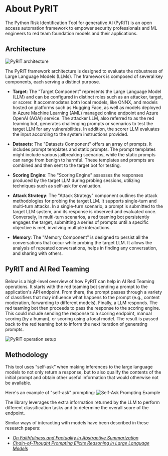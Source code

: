 # About PyRIT

The Python Risk Identification Tool for generative AI (PyRIT) is an open access automation framework to empower security professionals and ML engineers to red team foundation models and their applications.

## Architecture

![PyRIT architecture](./../assets/pyrit_architecture.png)

The PyRIT framework architecture is designed to evaluate the robustness of Large Language Models (LLMs). The framework is composed of several key components, each serving a distinct purpose.

* **Target**: The "Target Component" represents the Large Language Model (LLM) and can be configured in distinct roles such as an attacker, target, or scorer.
It accommodates both local models, like ONNX, and models hosted on platforms such as Hugging Face, as well as models deployed in Azure Machine Learning (AML) managed online endpoint and Azure OpenAI (AOAI) service.
The attacker LLM, also referred to as the red teaming bot, generates challenging prompts or scenarios to test the target LLM for any vulnerabilities. In addition, the scorer LLM evaluates the input according to the system instructions provided.

* **Datasets**: The "Datasets Component" offers an array of prompts. It includes prompt templates and static prompts. The prompt templates might include various jailbreaking scenarios, while the static prompts can range from benign to harmful. These templates and prompts are combined and then sent to the target bot for testing.

* **Scoring Engine**: The "Scoring Engine" assesses the responses produced by the target LLM during probing sessions, utilizing techniques such as self-ask for evaluation.

* **Attack Strategy**: The "Attack Strategy" component outlines the attack methodologies for probing the target LLM. It supports single-turn and multi-turn attacks.
In a single-turn scenario, a prompt is submitted to the target LLM system, and its response is observed and evaluated once. Conversely, in multi-turn scenarios, a red teaming bot persistently engages the target, submitting a series of prompts until a specific objective is met, involving multiple interactions.

* **Memory**: The "Memory Component" is designed to persist all the conversations that occur while probing the target LLM. It allows the analysis of repeated conversations, helps in finding any conversation, and sharing with others.

## PyRIT and AI Red Teaming

Below is a high-level overview of how PyRIT can help in AI Red Teaming operations.
It starts with the red teaming bot sending a prompt to the application's API endpoint.
From there, the prompt passes through a variety of classifiers that may influence what happens to the prompt (e.g., content moderation, forwarding to different models).
Finally, a LLM responds.
The red teaming bot then proceeds to pass the response to the scoring engine.
This could include sending the response to a scoring endpoint, manual scoring (by a human), or scoring using a local model.
The result is passed back to the red teaming bot to inform the next iteration of generating prompts.

![PyRIT operation setup](./../assets/operation-setup.jpg)

## Methodology

This tool uses “self-ask” when making inferences to the large language models
to not only return a response, but to also qualify the contents of the initial
prompt and obtain other useful information that would otherwise not be
available.

Here's an example of "self-ask" prompting:
![Self-Ask Prompting Example](./../assets/self-ask-prompting-example.png)

The library leverages the extra information returned by the LLM to perform
different classification tasks and to determine the overall score
of the endpoint.

Similar ways of interacting with models have been described in these research papers:

* [_On Faithfulness and Factuality in Abstractive Summarization_](https://arxiv.org/pdf/2005.00661v1.pdf)
* [_Chain-of-Thought Prompting Elicits Reasoning in Large Language Models_](https://arxiv.org/pdf/2201.11903v6.pdf)
